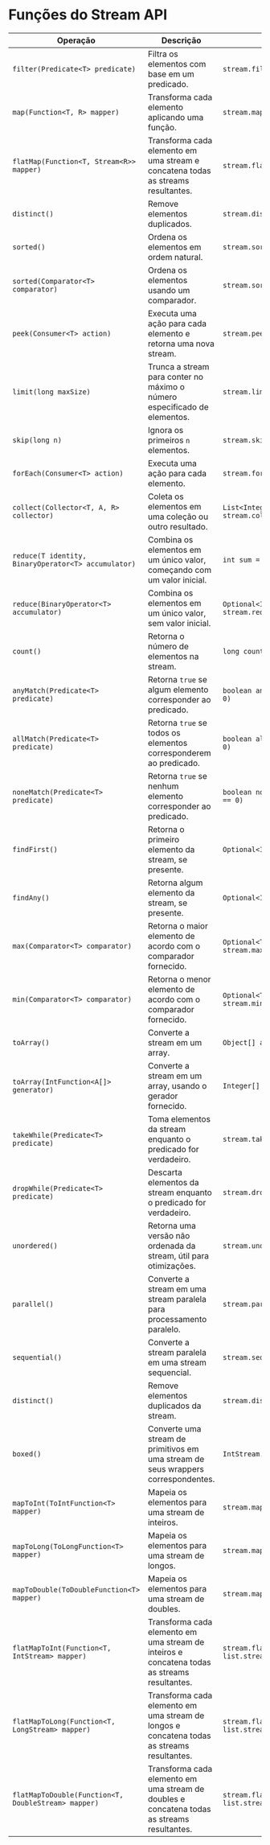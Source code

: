 # Funções do Stream API

| Operação                                | Descrição                                                                                 | Exemplo                                                        |
|-----------------------------------------|-------------------------------------------------------------------------------------------|----------------------------------------------------------------|
| `filter(Predicate<T> predicate)`        | Filtra os elementos com base em um predicado.                                             | `stream.filter(n -> n % 2 == 0)`                               |
| `map(Function<T, R> mapper)`            | Transforma cada elemento aplicando uma função.                                            | `stream.map(n -> n * 2)`                                       |
| `flatMap(Function<T, Stream<R>> mapper)`| Transforma cada elemento em uma stream e concatena todas as streams resultantes.          | `stream.flatMap(list -> list.stream())`                        |
| `distinct()`                            | Remove elementos duplicados.                                                              | `stream.distinct()`                                            |
| `sorted()`                              | Ordena os elementos em ordem natural.                                                     | `stream.sorted()`                                              |
| `sorted(Comparator<T> comparator)`      | Ordena os elementos usando um comparador.                                                 | `stream.sorted(Comparator.reverseOrder())`                     |
| `peek(Consumer<T> action)`              | Executa uma ação para cada elemento e retorna uma nova stream.                            | `stream.peek(System.out::println)`                             |
| `limit(long maxSize)`                   | Trunca a stream para conter no máximo o número especificado de elementos.                 | `stream.limit(5)`                                              |
| `skip(long n)`                          | Ignora os primeiros `n` elementos.                                                        | `stream.skip(3)`                                               |
| `forEach(Consumer<T> action)`           | Executa uma ação para cada elemento.                                                      | `stream.forEach(System.out::println)`                          |
| `collect(Collector<T, A, R> collector)` | Coleta os elementos em uma coleção ou outro resultado.                                    | `List<Integer> list = stream.collect(Collectors.toList())`     |
| `reduce(T identity, BinaryOperator<T> accumulator)` | Combina os elementos em um único valor, começando com um valor inicial.            | `int sum = stream.reduce(0, Integer::sum)`                     |
| `reduce(BinaryOperator<T> accumulator)` | Combina os elementos em um único valor, sem valor inicial.                                 | `Optional<Integer> sum = stream.reduce(Integer::sum)`          |
| `count()`                               | Retorna o número de elementos na stream.                                                  | `long count = stream.count()`                                  |
| `anyMatch(Predicate<T> predicate)`      | Retorna `true` se algum elemento corresponder ao predicado.                               | `boolean anyEven = stream.anyMatch(n -> n % 2 == 0)`           |
| `allMatch(Predicate<T> predicate)`      | Retorna `true` se todos os elementos corresponderem ao predicado.                         | `boolean allEven = stream.allMatch(n -> n % 2 == 0)`           |
| `noneMatch(Predicate<T> predicate)`     | Retorna `true` se nenhum elemento corresponder ao predicado.                              | `boolean noneEven = stream.noneMatch(n -> n % 2 == 0)`         |
| `findFirst()`                           | Retorna o primeiro elemento da stream, se presente.                                       | `Optional<Integer> first = stream.findFirst()`                 |
| `findAny()`                             | Retorna algum elemento da stream, se presente.                                            | `Optional<Integer> any = stream.findAny()`                     |
| `max(Comparator<T> comparator)`         | Retorna o maior elemento de acordo com o comparador fornecido.                            | `Optional<T> max = stream.max(Comparator.naturalOrder())`      |
| `min(Comparator<T> comparator)`         | Retorna o menor elemento de acordo com o comparador fornecido.                            | `Optional<T> min = stream.min(Comparator.naturalOrder())`      |
| `toArray()`                             | Converte a stream em um array.                                                            | `Object[] array = stream.toArray()`                            |
| `toArray(IntFunction<A[]> generator)`   | Converte a stream em um array, usando o gerador fornecido.                                | `Integer[] array = stream.toArray(Integer[]::new)`             |
| `takeWhile(Predicate<T> predicate)`     | Toma elementos da stream enquanto o predicado for verdadeiro.                             | `stream.takeWhile(n -> n < 5)`                                 |
| `dropWhile(Predicate<T> predicate)`     | Descarta elementos da stream enquanto o predicado for verdadeiro.                         | `stream.dropWhile(n -> n < 5)`                                 |
| `unordered()`                           | Retorna uma versão não ordenada da stream, útil para otimizações.                         | `stream.unordered()`                                           |
| `parallel()`                            | Converte a stream em uma stream paralela para processamento paralelo.                     | `stream.parallel()`                                            |
| `sequential()`                          | Converte a stream paralela em uma stream sequencial.                                      | `stream.sequential()`                                          |
| `distinct()`                            | Remove elementos duplicados da stream.                                                    | `stream.distinct()`                                            |
| `boxed()`                               | Converte uma stream de primitivos em uma stream de seus wrappers correspondentes.         | `IntStream.of(1, 2, 3).boxed()`                                |
| `mapToInt(ToIntFunction<T> mapper)`     | Mapeia os elementos para uma stream de inteiros.                                          | `stream.mapToInt(String::length)`                              |
| `mapToLong(ToLongFunction<T> mapper)`   | Mapeia os elementos para uma stream de longos.                                            | `stream.mapToLong(Integer::longValue)`                         |
| `mapToDouble(ToDoubleFunction<T> mapper)`| Mapeia os elementos para uma stream de doubles.                                           | `stream.mapToDouble(Integer::doubleValue)`                     |
| `flatMapToInt(Function<T, IntStream> mapper)`| Transforma cada elemento em uma stream de inteiros e concatena todas as streams resultantes.| `stream.flatMapToInt(list -> list.stream().mapToInt(Integer::intValue))` |
| `flatMapToLong(Function<T, LongStream> mapper)`| Transforma cada elemento em uma stream de longos e concatena todas as streams resultantes.| `stream.flatMapToLong(list -> list.stream().mapToLong(Integer::longValue))` |
| `flatMapToDouble(Function<T, DoubleStream> mapper)`| Transforma cada elemento em uma stream de doubles e concatena todas as streams resultantes.| `stream.flatMapToDouble(list -> list.stream().mapToDouble(Integer::doubleValue))` |

